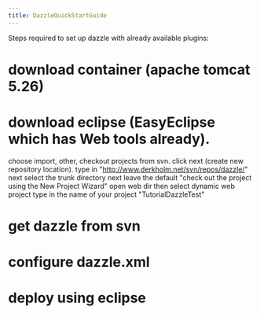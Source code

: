 ```yaml
---
title: DazzleQuickStartGuide
---
```


Steps required to set up dazzle with already available plugins:

download container (apache tomcat 5.26)
=======================================

download eclipse (EasyEclipse which has Web tools already).
===========================================================

choose import, other, checkout projects from svn. click next (create new
repository location). type in
"<http://www.derkholm.net/svn/repos/dazzle/>" next select the trunk
directory next leave the default "check out the project using the New
Project Wizard" open web dir then select dynamic web project type in the
name of your project "TutorialDazzleTest"

get dazzle from svn
===================

configure dazzle.xml
====================

deploy using eclipse
====================

